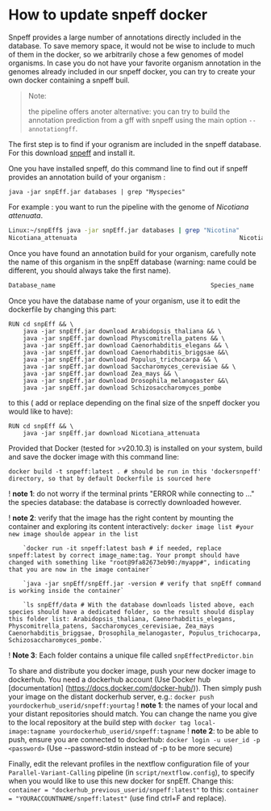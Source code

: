 # How to update snpeff docker
Snpeff provides a large number of annotations directly included in the database. To save memory space, it would not be wise to include to much of them in the docker, so we arbitrarily chose a few genomes of model organisms. In case you do not have your favorite organism annotation in the genomes already included in our snpeff docker, you can try to create your own docker containing a snpeff buil.
>Note: 
>
>the pipeline offers anoter alternative: you can try to build the annotation prediction from a gff with snpeff using the main option `--annotationgff`.


The first step is to find if your ogranism are included in the snpeff database. For this download [snpeff](https://pcingola.github.io/SnpEff/download/) and install it.

One you have installed snpeff, do this command line to find out if snpeff provides an annotation build of your organism : 

`java -jar snpEff.jar databases | grep "Myspecies" `

For example : you want to run the pipeline with the genome of *Nicotiana attenuata*.

```sh
Linux:~/snpEff$ java -jar snpEff.jar databases | grep "Nicotina"
Nicotiana_attenuata                                         	Nicotiana_attenuata                                         	          	                              	https://snpeff.blob.core.windows.net/databases/v5_0/snpEff_v5_0_Nicotiana_attenuata.zip

```

Once you have found an annotation build for your organism, carefully note the name of this organism in the snpEff database (warning: name could be different, you should always take the first name).

```sh
Database_name                                         	Species_name                                         	          	                              	https://snpeff.blob.core.windows.net/databases/v5_0/.....zip

```

Once you have the database name of your organism, use it to edit the dockerfile by changing this part:
```docker
RUN cd snpEff && \
	java -jar snpEff.jar download Arabidopsis_thaliana && \
	java -jar snpEff.jar download Physcomitrella_patens && \
	java -jar snpEff.jar download Caenorhabditis_elegans && \
	java -jar snpEff.jar download Caenorhabditis_briggsae &&\
	java -jar snpEff.jar download Populus_trichocarpa && \
	java -jar snpEff.jar download Saccharomyces_cerevisiae && \
	java -jar snpEff.jar download Zea_mays && \
	java -jar snpEff.jar download Drosophila_melanogaster &&\
	java -jar snpEff.jar download Schizosaccharomyces_pombe
```
to this ( add or replace depending on the final size of the snpeff docker you would like to have): 

```docker
RUN cd snpEff && \
	java -jar snpEff.jar download Nicotiana_attenuata
```

Provided that Docker (tested for >v20.10.3) is installed on your system, build and save the docker image with this command line:
```
docker build -t snpeff:latest . # should be run in this 'dockersnpeff' directory, so that by default Dockerfile is sourced here
```
! **note 1**: do not worry if the terminal prints "ERROR while connecting to ..." the species database: the database is correctly downloaded however.

! **note 2**: verify that the image has the right content by mounting the container and exploring its content interactively:
		`docker image list #your new image shoulde appear in the list `

		`docker run -it snpeff:latest bash # if needed, replace snpeff:latest by correct image_name:tag. Your prompt should have changed with something like "root@9fa82673eb90:/myapp#", indicating that you are now in the image container`

		`java -jar snpEff/snpEff.jar -version # verify that snpEff command is working inside the container`

		`ls snpEff/data # With the database downloads listed above, each species should have a dedicated folder, so the result should display this folder list: Arabidopsis_thaliana, Caenorhabditis_elegans, Physcomitrella_patens, Saccharomyces_cerevisiae, Zea_mays Caenorhabditis_briggsae, Drosophila_melanogaster, Populus_trichocarpa, Schizosaccharomyces_pombe.`

! **Note 3**: Each folder contains a unique file called `snpEffectPredictor.bin`

To share and distribute you docker image, push your new docker image to dockerhub. You need a dockerhub account (Use Docker hub [documentation] (https://docs.docker.com/docker-hub/)). Then simply push your image on the distant dockerhub server, e.g.:
	`docker push yourdockerhub_userid/snpeff:yourtag`
	! **note 1**: the names of your local and your distant repositories should match. You can change the name you give to the local repository at the build step with `docker tag local-image:tagname yourdockerhub_userid/snpeff:tagname`
	! **note 2**: to be able to push, ensure you are connected to dockerhub: `docker login -u user_id -p <password>` (Use --password-stdin instead of -p to be more secure)


Finally, edit the relevant profiles in the nextflow configuration file of your `Parallel-Variant-Calling` pipeline (in `script/nextflow.config`), to specify when you would like to use this new docker for snpEff. Change this: `container = "dockerhub_previous_userid/snpeff:latest"` to this: `container = "YOURACCOUNTNAME/snpeff:latest"` (use find ctrl+F and replace).